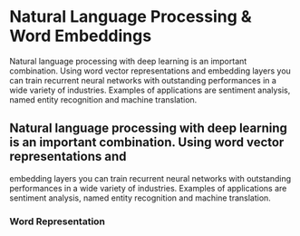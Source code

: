 # Natural Language Processing & Word Embeddings
Natural language processing with deep learning is an important combination. Using word vector representations and
embedding layers you can train recurrent neural networks with outstanding performances in a wide variety of industries.
Examples of applications are sentiment analysis, named entity recognition and machine translation.

## Natural language processing with deep learning is an important combination. Using word vector representations and
embedding layers you can train recurrent neural networks with outstanding performances in a wide variety of industries.
Examples of applications are sentiment analysis, named entity recognition and machine translation.

### Word Representation



